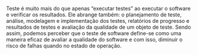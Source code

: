 Teste é muito mais do que apenas “executar testes” ao executar o software e verificar os resultados. Ele abrange também: o planejamento de teste, análise, modelagem e implementação dos testes, relatórios de progresso e resultados de testes e avaliação da qualidade de um objeto de teste.
Sendo assim, podemos perceber que o teste de software define-se como uma maneira eficaz de avaliar a qualidade do software e com isso, diminuir o risco de falhas quando no estado de operação.
